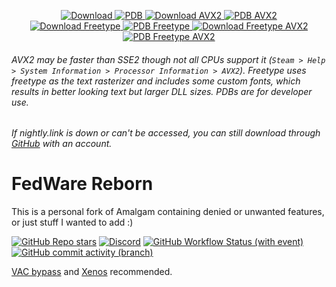 <p align="center">
  <a href="https://nightly.link/luinbytes/FedWare-Reborn/workflows/msbuild/master/FedWareRebornx64Release.zip">
    <img src=".github/assets/download.png" alt="Download" width="auto" height="auto">
  </a>
  <a href="https://nightly.link/luinbytes/FedWare-Reborn/workflows/msbuild/master/FedWareRebornx64ReleasePDB.zip">
    <img src=".github/assets/pdb2.png" alt="PDB" width="auto" height="auto">
  </a>
  <a href="https://nightly.link/luinbytes/FedWare-Reborn/workflows/msbuild/master/FedWareRebornx64ReleaseAVX2.zip">
    <img src=".github/assets/download_avx2.png" alt="Download AVX2" width="auto" height="auto">
  </a>
  <a href="https://nightly.link/luinbytes/FedWare-Reborn/workflows/msbuild/master/FedWareRebornx64ReleaseAVX2PDB.zip">
    <img src=".github/assets/pdb2.png" alt="PDB AVX2" width="auto" height="auto">
  </a>
  <br>
  <a href="https://nightly.link/luinbytes/FedWare-Reborn/workflows/msbuild/master/FedWareRebornx64ReleaseFreetype.zip">
    <img src=".github/assets/freetype.png" alt="Download Freetype" width="auto" height="auto">
  </a>
  <a href="https://nightly.link/luinbytes/FedWare-Reborn/workflows/msbuild/master/FedWareRebornx64ReleaseFreetypePDB.zip">
    <img src=".github/assets/pdb2.png" alt="PDB Freetype" width="auto" height="auto">
  </a>
  <a href="https://nightly.link/luinbytes/FedWare-Reborn/workflows/msbuild/master/FedWareRebornx64ReleaseFreetypeAVX2.zip">
    <img src=".github/assets/freetype_avx2.png" alt="Download Freetype AVX2" width="auto" height="auto">
  </a>
  <a href="https://nightly.link/luinbytes/FedWare-Reborn/workflows/msbuild/master/FedWareRebornx64ReleaseFreetypeAVX2PDB.zip">
    <img src=".github/assets/pdb2.png" alt="PDB Freetype AVX2" width="auto" height="auto">
  </a>
</p>

###### AVX2 may be faster than SSE2 though not all CPUs support it (`Steam > Help > System Information > Processor Information > AVX2`). Freetype uses freetype as the text rasterizer and includes some custom fonts, which results in better looking text but larger DLL sizes. PDBs are for developer use.
###### If nightly.link is down or can't be accessed, you can still download through [GitHub](https://github.com/luinbytes/FedWare-Reborn/actions) with an account.

# FedWare Reborn

This is a personal fork of Amalgam containing denied or unwanted features, or just stuff I wanted to add :)

[![GitHub Repo stars](https://img.shields.io/github/stars/luinbytes/FedWare-Reborn)](/../../stargazers)
[![Discord](https://img.shields.io/discord/1280919597180260475?logo=Discord&label=discord)](https://discord.gg/V4w2zVZJ3g)
[![GitHub Workflow Status (with event)](https://img.shields.io/github/actions/workflow/status/luinbytes/FedWare-Reborn/msbuild.yml?branch=master)](/../../actions)
[![GitHub commit activity (branch)](https://img.shields.io/github/commit-activity/m/luinbytes/FedWare-Reborn)](/../../commits/)

[VAC bypass](https://github.com/danielkrupinski/VAC-Bypass-Loader) and [Xenos](https://github.com/DarthTon/Xenos/releases) recommended. 